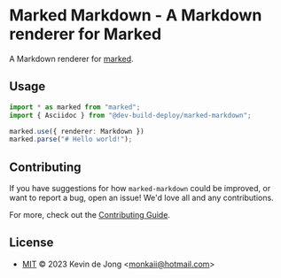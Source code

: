 <!-- 
SPDX-FileCopyrightText: 2023 Kevin de Jong <monkaii@hotmail.com>
SPDX-License-Identifier: MIT
-->

# Marked Markdown - A Markdown renderer for Marked

A Markdown renderer for [marked](https://www.npmjs.com/package/marked).

## Usage

```typescript
import * as marked from "marked";
import { Asciidoc } from "@dev-build-deploy/marked-markdown";

marked.use({ renderer: Markdown })
marked.parse("# Hello world!");
```

## Contributing

If you have suggestions for how `marked-markdown` could be improved, or want to report a bug, open an issue! We'd love all and any contributions.

For more, check out the [Contributing Guide](CONTRIBUTING.md).

## License

- [MIT](./LICENSES/MIT.txt) © 2023 Kevin de Jong \<monkaii@hotmail.com\>
